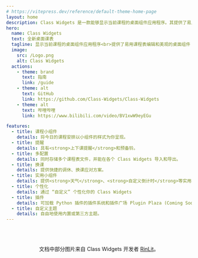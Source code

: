 ```yaml
---
# https://vitepress.dev/reference/default-theme-home-page
layout: home
description: Class Widgets 是一款能够显示当前课程的桌面组件应用程序。其提供了易用课程表编辑和美观的桌面组件。
hero:
  name: Class Widgets
  text: 全新桌面课表
  tagline: 显示当前课程的桌面组件应用程序<br>提供了易用课程表编辑和美观的桌面组件
  image: 
    src: /Logo.png
    alt: Class Widgets
  actions:
    - theme: brand
      text: 指南
      link: /guide
    - theme: alt
      text: GitHub
      link: https://github.com/Class-Widgets/Class-Widgets
    - theme: alt
      text: 哔哩哔哩
      link: https://www.bilibili.com/video/BV1xwW9eyEGu

features:
  - title: 课程小组件
    details: 将今日的课程安排以小组件的样式为你呈现。
  - title: 提醒
    details: 具有<strong>上下课提醒</strong>和预备铃。
  - title: 多配置
    details: 同时存储多个课程表文件，并能在各个 Class Widgets 导入和导出。
  - title: 换课
    details: 提供快捷的调休、换课应对方案。
  - title: 实用小组件
    details: 提供<strong>天气</strong>、<strong>自定义倒计时</strong>等实用小组件。
  - title: 个性化
    details: 通过 “自定义” 个性化你的 Class Widgets
  - title: 插件
    details: 可加载 Python 插件的插件系统和插件广场 Plugin Plaza (Coming Soon)。
  - title: 自定义主题
    details: 自由地使用内置或第三方主题。
---
```


<br><br>
<center>文档中部分图片来自 Class Widgets 开发者 <a href=https://github.com/RinLit-233-shiroko>RinLit</a>。</center>